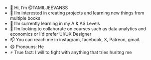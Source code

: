 - 👋 Hi, I’m @TAMILJEEVANSS
- 👀 I’m interested in creating projects and learning new things from multiple books
- 🌱 I’m currently learning in my A & AS Levels
- 💞️ I’m looking to collaborate on courses such as data analytics and economics or I'd prefer UI/UX Designer
- 📫 You can reach me in instagram, facebook, X, Patreon, gmail.
- 😄 Pronouns: He
- ⚡ True fact: I will to fight with anything that tries huritng me

<!---
TAMILJEEVANSS/TAMILJEEVANSS is a ✨ special ✨ repository because its `README.md` (this file) appears on your GitHub profile.
You can click the Preview link to take a look at your changes.
--->
